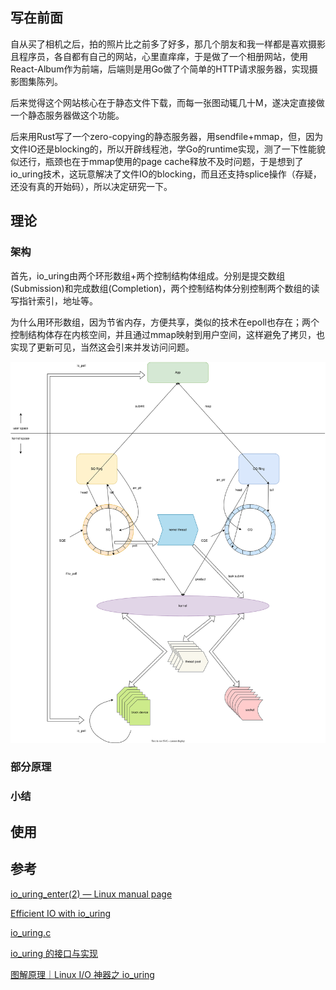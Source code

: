 ## 写在前面

自从买了相机之后，拍的照片比之前多了好多，那几个朋友和我一样都是喜欢摄影且程序员，各自都有自己的网站，心里直痒痒，于是做了一个相册网站，使用React-Album作为前端，后端则是用Go做了个简单的HTTP请求服务器，实现摄影图集陈列。

后来觉得这个网站核心在于静态文件下载，而每一张图动辄几十M，遂决定直接做一个静态服务器做这个功能。

后来用Rust写了一个zero-copying的静态服务器，用sendfile+mmap，但，因为文件IO还是blocking的，所以开辟线程池，学Go的runtime实现，测了一下性能貌似还行，瓶颈也在于mmap使用的page cache释放不及时问题，于是想到了io_uring技术，这玩意解决了文件IO的blocking，而且还支持splice操作（存疑，还没有真的开始码），所以决定研究一下。

## 理论

### 架构

首先，io_uring由两个环形数组+两个控制结构体组成。分别是提交数组(Submission)和完成数组(Completion)，两个控制结构体分别控制两个数组的读写指针索引，地址等。

为什么用环形数组，因为节省内存，方便共享，类似的技术在epoll也存在；两个控制结构体存在内核空间，并且通过mmap映射到用户空间，这样避免了拷贝，也实现了更新可见，当然这会引来并发访问问题。

![](./1.svg)

### 部分原理

### 小结

## 使用

## 参考

[io_uring_enter(2) — Linux manual page](https://man7.org/linux/man-pages/man2/io_uring_enter.2.html)

[Efficient IO with io_uring](https://kernel.dk/io_uring.pdf)

[io_uring.c](https://github.com/torvalds/linux/blob/4f82870119a46b0d04d91ef4697ac4977a255a9d/io_uring/io_uring.c#L3601)

[io_uring 的接口与实现](https://www.skyzh.dev/blog/2021-06-14-deep-dive-io-uring/)

[图解原理｜Linux I/O 神器之 io_uring](https://cloud.tencent.com/developer/article/2187655)